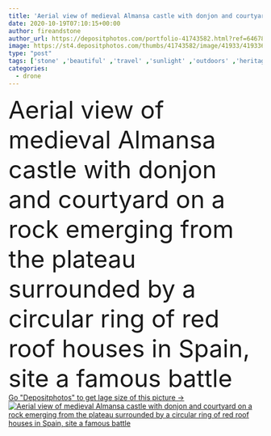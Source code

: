 ```yaml
---
title: 'Aerial view of medieval Almansa castle with donjon and courtyard on a rock emerging from the plateau surrounded by a circular ring of red roof houses in Spain, site a famous battle'
date: 2020-10-19T07:10:15+00:00
author: fireandstone
author_url: https://depositphotos.com/portfolio-41743582.html?ref=64678756
image: https://st4.depositphotos.com/thumbs/41743582/image/41933/419336954/api_thumb_450.jpg?forcejpeg=true
type: "post"
tags: ['stone' ,'beautiful' ,'travel' ,'sunlight' ,'outdoors' ,'heritage' ,'old' ,'landscape' ,'architecture' ,'building' ,'countryside' ,'tourism' ,'landmark' ,'ancient' ,'europe' ,'unique' ,'military' ,'journey' ,'history' ,'Mediterranean' ,'spain' ,'ruins' ,'tourist' ,'war' ,'voyage' ,'battle' ,'historical' ,'daylight' ,'attraction' ,'medieval' ,'tour' ,'circular' ,'limestone' ,'touristic' ,'castle' ,'aerial' ,'fortress' ,'spanish' ,'pilgrim' ,'battlement' ,'moorish' ,'drone' ,'castilla' ,'homage' ,'castile' ,'hilltop' ,'albacete' ,'Castilla La Mancha' ,'almansa' ,'El camino' ]
categories: 
  - drone
---
```

<div aling="center">
            <font size="60"> Aerial view of medieval Almansa castle with donjon and courtyard on a rock emerging from the plateau surrounded by a circular ring of red roof houses in Spain, site a famous battle</font>   
</div>
<div>
    <a href='https://st4.depositphotos.com/thumbs/41743582/image/41933/419336954/api_thumb_450.jpg?forcejpeg=true?ref=64678756' target=_blank > Go "Depositphotos" to get lage size of this picture ->
        <img href='https://st4.depositphotos.com/thumbs/41743582/image/41933/419336954/api_thumb_450.jpg?forcejpeg=true?ref=64678756' src='https://st4.depositphotos.com/41743582/41933/i/950/depositphotos_419336954-stock-photo-aerial-view-medieval-almansa-castle.jpg?forcejpeg=true' alt='Aerial view of medieval Almansa castle with donjon and courtyard on a rock emerging from the plateau surrounded by a circular ring of red roof houses in Spain, site a famous battle' >
    </a>
</div>
